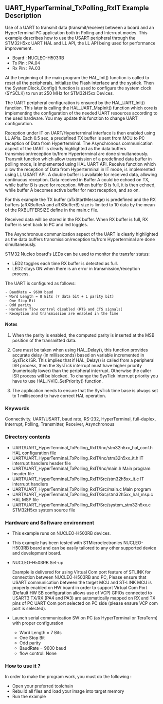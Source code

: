 ## <b>UART_HyperTerminal_TxPolling_RxIT Example Description</b>

Use of a UART to transmit data (transmit/receive)
between a board and an HyperTerminal PC application both in Polling and Interrupt
modes. This example describes how to use the USART peripheral through
the STM32H5xx UART HAL and LL API, the LL API being used for performance improvement.

  - Board  : NUCLEO-H503RB
  - Tx Pin : PA.04
  - Rx Pin : PA.03

At the beginning of the main program the HAL_Init() function is called to reset
all the peripherals, initialize the Flash interface and the systick.
Then the SystemClock_Config() function is used to configure the system
clock (SYSCLK) to run at 250 MHz for STM32H5xx Devices.

The UART peripheral configuration is ensured by the HAL_UART_Init() function.
This later is calling the HAL_UART_MspInit() function which core is implementing
the configuration of the needed UART resources according to the used hardware.
You may update this function to change UART configuration.

Reception under IT on UART/Hyperterminal interface is then enabled using LL APIs.
Each 0.5 sec, a predefined TX buffer is sent from MCU to PC reception of Data from Hyperterminal.
The Asynchronous communication aspect of the UART is clearly highlighted as the
data buffers transmission/reception to/from Hyperterminal are done simultaneously.
Transmit function which allow transmission of a predefined data buffer
in polling mode, is implemented using HAL UART API.
Receive function which allow the reception of Data from Hyperterminal in
IT mode, is implemented using LL USART API.
A double buffer is available for received data, allowing continuous reception.
Data received in Buffer A could be echoed on TX, while buffer B is used for reception.
When buffer B is full, it is then echoed, while buffer A becomes active buffer for next reception, and so on.

For this example the TX buffer (aTxStartMessage) is predefined and the RX buffers (aRXBufferA and aRXBufferB)
size is limited to 10 data by the mean of the RXBUFFERSIZE define in the main.c file.

Received data will be stored in the RX buffer.
When RX buffer is full, RX buffer is sent back to PC and led toggles.

The Asynchronous communication aspect of the UART is clearly highlighted as the
data buffers transmission/reception to/from Hyperterminal are done simultaneously.

STM32 Nucleo board's LEDs can be used to monitor the transfer status:

 - LED2 toggles each time RX buffer is detected as full.
 - LED2 stays ON when there is an error in transmission/reception process.

The UART is configured as follows:

    - BaudRate = 9600 baud
    - Word Length = 8 Bits (7 data bit + 1 parity bit)
    - One Stop Bit
    - Odd parity
    - Hardware flow control disabled (RTS and CTS signals)
    - Reception and transmission are enabled in the time

#### <b>Notes</b>

 1. When the parity is enabled, the computed parity is inserted at the MSB
    position of the transmitted data.

 2. Care must be taken when using HAL_Delay(), this function provides accurate delay (in milliseconds)
    based on variable incremented in SysTick ISR. This implies that if HAL_Delay() is called from
    a peripheral ISR process, then the SysTick interrupt must have higher priority (numerically lower)
    than the peripheral interrupt. Otherwise the caller ISR process will be blocked.
    To change the SysTick interrupt priority you have to use HAL_NVIC_SetPriority() function.

 3. The application needs to ensure that the SysTick time base is always set to 1 millisecond
    to have correct HAL operation.

### <b>Keywords</b>

Connectivity, UART/USART, baud rate, RS-232, HyperTerminal, full-duplex, Interrupt, Polling,
Transmitter, Receiver, Asynchronous

### <b>Directory contents</b>

  - UART/UART_HyperTerminal_TxPolling_RxIT/Inc/stm32h5xx_hal_conf.h    HAL configuration file
  - UART/UART_HyperTerminal_TxPolling_RxIT/Inc/stm32h5xx_it.h          IT interrupt handlers header file
  - UART/UART_HyperTerminal_TxPolling_RxIT/Inc/main.h                  Main program header file
  - UART/UART_HyperTerminal_TxPolling_RxIT/Src/stm32h5xx_it.c          IT interrupt handlers
  - UART/UART_HyperTerminal_TxPolling_RxIT/Src/main.c                  Main program
  - UART/UART_HyperTerminal_TxPolling_RxIT/Src/stm32h5xx_hal_msp.c     HAL MSP file
  - UART/UART_HyperTerminal_TxPolling_RxIT/Src/system_stm32h5xx.c      STM32H5xx system source file

### <b>Hardware and Software environment</b>

  - This example runs on NUCLEO-H503RB devices.

  - This example has been tested with STMicroelectronics NUCLEO-H503RB board and can be
    easily tailored to any other supported device and development board.

  - NUCLEO-H503RB Set-up

    Example is delivered for using Virtual Com port feature of STLINK for connection between NUCLEO-H503RB and PC,
    Please ensure that USART communication between the target MCU and ST-LINK MCU is properly enabled
    on HW board in order to support Virtual Com Port (Default HW SB configuration allows use of VCP)
    GPIOs connected to USART3 TX/RX (PA4 and PA3) are automatically mapped
    on RX and TX pins of PC UART Com port selected on PC side (please ensure VCP com port is selected).

  - Launch serial communication SW on PC (as HyperTerminal or TeraTerm) with proper configuration

    - Word Length = 7 Bits
    - One Stop Bit
    - Odd parity
    - BaudRate = 9600 baud
    - flow control: None

### <b>How to use it ?</b>

In order to make the program work, you must do the following :

 - Open your preferred toolchain
 - Rebuild all files and load your image into target memory
 - Run the example

